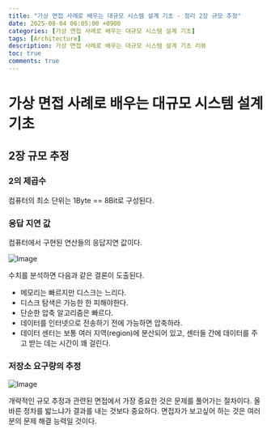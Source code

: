 ```yaml
---
title: "가상 면접 사례로 배우는 대규모 시스템 설계 기초 - 정리 2장 규모 추정"
date: 2025-08-04 06:05:00 +0900
categories: [가상 면접 사례로 배우는 대규모 시스템 설계 기초]
tags: [Architecture]
description: 가상 면접 사례로 배우는 대규모 시스템 설계 기초 리뷰
toc: true
comments: true
---
```


# 가상 면접 사례로 배우는 대규모 시스템 설계 기초 

## 2장 규모 추정

### 2의 제곱수 

컴퓨터의 최소 단위는 1Byte == 8Bit로 구성된다.

### 응답 지연 값

컴퓨터에서 구현된 연산들의 응답지연 값이다. 

![Image](https://prod-files-secure.s3.us-west-2.amazonaws.com/e6db513d-ec54-40ff-aa74-2487b0bcfe15/6d8a43f3-3c85-40fb-af1a-dd62fc4c1ab6/Untitled.png?X-Amz-Algorithm=AWS4-HMAC-SHA256&X-Amz-Content-Sha256=UNSIGNED-PAYLOAD&X-Amz-Credential=ASIAZI2LB466RBEBAPDH%2F20250804%2Fus-west-2%2Fs3%2Faws4_request&X-Amz-Date=20250804T072218Z&X-Amz-Expires=3600&X-Amz-Security-Token=IQoJb3JpZ2luX2VjEAcaCXVzLXdlc3QtMiJIMEYCIQD1GnFQmgHg3s06b97%2BLLuPzBLBMdIv5Fw%2FvxKQ8E7btwIhAI5O0SB6zf2zdxKvCrQr%2BB0GNX%2FYYX%2FnCczGpVyMN0X6Kv8DCEAQABoMNjM3NDIzMTgzODA1Igyqv8sY96Es80SKItAq3AMP%2Fwsjk%2FJuguTub8QOJcTNtUKzK9oZv4tjK8rxN60VgGbLM6m5iW60IvYsTimMZs%2FgfzI6YYa0%2BvNtUdhZsq90qYVYuZynxxHJxwVPjziqd9KOrXUHA3BWiGbP76r2%2FKHAsvfFq3pm%2B09S7NqJ%2B3TdcCMxMODhe2zYkg5C25XhOKYXjzV%2BFAgP2BzG1Iprx6M8Xc1hvfaHivMbT7iiEFwZFCZDgbFalH2K2JD6Ib2gyUhqzNVdEaTKGo6r4iWUu7BFOe7dvEXH68rSqHTTdpzkGMhzbY0MliLBFDdiCdCcIYoItxamKl5zs1esCoXomE1%2BC1IaZykhjw8KR%2BFiWBULdmHioSIxPKJ%2BDvgkoFtV%2B3JtJLRoDSzS3ubhELFolDwGtYCRn5EZwNwdslHarKKHTnwVA5mdwrdyGf31JluwuqvzC4oMVzRYc3mRhZfFo%2FaMn8PMysXWLa%2FFyQTbIFxuxNFr0yZEnktHN5h7OrukiKmdrQa9Ha1Tk4Mhkv3RTk8IDrOxhUBjfWslLo%2Fd4Eg64XUjFmLc2IxqN%2FrlCle8tQ0e4d6F%2BJnX1XpnTtvw014IozM%2BrQWF8TeflN06AbKexOZwL6SGZxDcEHbaCSEJeT4cmXz6oWe9dj33IDDOtsHEBjqkAcyrh7DHVMxk0qwvJEpv0mSPKIfzmwBjElHRJPXnkvz7aakjt16Wn%2B2HmBmN%2Fa9IKp1di%2FQJpWqzFokJSA3q9BRfEAO0aIlQfrrTBAivrsY8wQZ%2FPHk1NoagaZACiSE0XLyvyndQM9gcJIFJmeYwcjvaFaChleIsi9L05UZCBQscZ8zyfBOPENqdk2nOUE3L%2F7dRcJTWthIk2SFAoJdjwnPxVxQs&X-Amz-Signature=aaca493c8f612c6478c9642b3d8f8442bfbe7597ca8c50680dd1c4d3a719f421&X-Amz-SignedHeaders=host&x-amz-checksum-mode=ENABLED&x-id=GetObject)

수치를 분석하면 다음과 같은 결론이 도출된다.

- 메모리는 빠르지만 디스크는 느리다.
- 디스크 탐색은 가능한 한 피해야한다.
- 단순한 압축 알고리즘은 빠르다.
- 데이터를 인터넷으로 전송하기 전에 가능하면 압축하라.
- 데이터 센터는 보통 여러 지역(region)에 분산되어 있고, 센터들 간에 데이터를 주고 받는 데는 시간이 꽤 걸린다.
### 저장소 요구량의 추정

![Image](https://prod-files-secure.s3.us-west-2.amazonaws.com/e6db513d-ec54-40ff-aa74-2487b0bcfe15/f4410fca-dcba-469f-9ea5-ddf008183e90/Untitled.png?X-Amz-Algorithm=AWS4-HMAC-SHA256&X-Amz-Content-Sha256=UNSIGNED-PAYLOAD&X-Amz-Credential=ASIAZI2LB466RBEBAPDH%2F20250804%2Fus-west-2%2Fs3%2Faws4_request&X-Amz-Date=20250804T072218Z&X-Amz-Expires=3600&X-Amz-Security-Token=IQoJb3JpZ2luX2VjEAcaCXVzLXdlc3QtMiJIMEYCIQD1GnFQmgHg3s06b97%2BLLuPzBLBMdIv5Fw%2FvxKQ8E7btwIhAI5O0SB6zf2zdxKvCrQr%2BB0GNX%2FYYX%2FnCczGpVyMN0X6Kv8DCEAQABoMNjM3NDIzMTgzODA1Igyqv8sY96Es80SKItAq3AMP%2Fwsjk%2FJuguTub8QOJcTNtUKzK9oZv4tjK8rxN60VgGbLM6m5iW60IvYsTimMZs%2FgfzI6YYa0%2BvNtUdhZsq90qYVYuZynxxHJxwVPjziqd9KOrXUHA3BWiGbP76r2%2FKHAsvfFq3pm%2B09S7NqJ%2B3TdcCMxMODhe2zYkg5C25XhOKYXjzV%2BFAgP2BzG1Iprx6M8Xc1hvfaHivMbT7iiEFwZFCZDgbFalH2K2JD6Ib2gyUhqzNVdEaTKGo6r4iWUu7BFOe7dvEXH68rSqHTTdpzkGMhzbY0MliLBFDdiCdCcIYoItxamKl5zs1esCoXomE1%2BC1IaZykhjw8KR%2BFiWBULdmHioSIxPKJ%2BDvgkoFtV%2B3JtJLRoDSzS3ubhELFolDwGtYCRn5EZwNwdslHarKKHTnwVA5mdwrdyGf31JluwuqvzC4oMVzRYc3mRhZfFo%2FaMn8PMysXWLa%2FFyQTbIFxuxNFr0yZEnktHN5h7OrukiKmdrQa9Ha1Tk4Mhkv3RTk8IDrOxhUBjfWslLo%2Fd4Eg64XUjFmLc2IxqN%2FrlCle8tQ0e4d6F%2BJnX1XpnTtvw014IozM%2BrQWF8TeflN06AbKexOZwL6SGZxDcEHbaCSEJeT4cmXz6oWe9dj33IDDOtsHEBjqkAcyrh7DHVMxk0qwvJEpv0mSPKIfzmwBjElHRJPXnkvz7aakjt16Wn%2B2HmBmN%2Fa9IKp1di%2FQJpWqzFokJSA3q9BRfEAO0aIlQfrrTBAivrsY8wQZ%2FPHk1NoagaZACiSE0XLyvyndQM9gcJIFJmeYwcjvaFaChleIsi9L05UZCBQscZ8zyfBOPENqdk2nOUE3L%2F7dRcJTWthIk2SFAoJdjwnPxVxQs&X-Amz-Signature=8179fe2645714f9868b6ef53c194797f952c6b8079b95e952a2082d86ada2af9&X-Amz-SignedHeaders=host&x-amz-checksum-mode=ENABLED&x-id=GetObject)

개략적인 규모 추정과 관련된 면접에서 가장 중요한 것은 문제를 풀어가는 절차이다. 올바른 정차를 밟느냐가 결과를 내는 것보다 중요하다. 면접자가 보고싶어 하는 것은 여러분의 문제 해결 능력일 것이다. 


